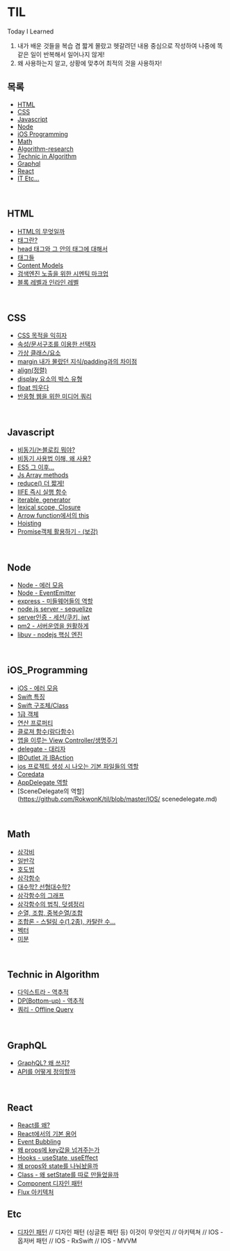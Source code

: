 # TIL
Today I Learned

1. 내가 배운 것들을 복습 겸 짧게 몰랐고 헷갈려던 내용 중심으로 작성하여 나중에 똑같은 일이 반복해서 일어나지 않게!  
2. 왜 사용하는지 알고, 상황에 맞추어 최적의 것을 사용하자!

## 목록
- [HTML](#HTML)
- [CSS](#CSS)
- [Javascript](#Javascript) 
- [Node]()
- [iOS Programming](#iOS_Programming)
- [Math](#Math)
- [Algorithm-research](https://github.com/RokwonK/Algorithm-research)
- [Technic in Algorithm](#Technic-in-Algorithm)
- [Graphql](#Graphql)
- [React](#React)
- [IT Etc...](#Etc)


<br>

## HTML
- [HTML의 무엇일까](https://github.com/RokwonK/til/blob/master/HTML/what_is_html.md)
- [태그란?](https://github.com/RokwonK/til/blob/master/HTML/tag.md)
- [head 태그와 그 안의 태그에 대해서](https://github.com/RokwonK/til/blob/master/HTML/headtag.md)
- [태그들](https://github.com/RokwonK/til/blob/master/HTML/tags.md)
- [Content Models](https://github.com/RokwonK/til/blob/master/HTML/content_models.md)
- [검색엔진 노출을 위한 시멘틱 마크업](https://github.com/RokwonK/til/blob/master/HTML/semantic_Markup.md)
- [블록 레벨과 인라인 레벨](https://github.com/RokwonK/til/blob/master/HTML/block_inline.md)

<br>

## CSS
- [CSS 목적을 익히자](https://github.com/RokwonK/til/blob/master/CSS/what_is_css.md)
- [속성/문서구조를 이용한 선택자](https://github.com/RokwonK/til/blob/master/CSS/attribute_selector.md)
- [가상 클래스/요소](https://github.com/RokwonK/til/blob/master/CSS/pseudo_class.md)
- [margin 내가 몰랐던 지식/padding과의 차이점](https://github.com/RokwonK/til/blob/master/CSS/margin.md)
- [align(정렬)](https://github.com/RokwonK/til/blob/master/CSS/align.md)
- [display 요소의 박스 유형](https://github.com/RokwonK/til/blob/master/CSS/display.md)
- [float 띄우다](https://github.com/RokwonK/til/blob/master/CSS/float.md)
- [반응형 웹을 위한 미디어 쿼리](https://github.com/RokwonK/til/blob/master/CSS/media_query.md)

<br>

## Javascript
- [비동기/논블로킹 뭐야?](https://github.com/RokwonK/til/blob/master/Javascript/async_nonblocking.md)
- [비동기 사용법 이해, 왜 사용?](https://github.com/RokwonK/til/blob/master/Javascript/use_async.md)
- [ES5 그 이후...](https://github.com/RokwonK/til/blob/master/Javascript/es5_subsequent.md)
- [Js Array methods](https://github.com/RokwonK/til/blob/master/Javascript/js_array_methods.md)
- [reduce() 더 짧게!](https://github.com/RokwonK/til/blob/master/Javascript/reduce.md)
- [IIFE 즉시 실행 함수](https://github.com/RokwonK/til/blob/master/Javascript/iife.md)
- [iterable, generator](https://github.com/RokwonK/til/blob/master/Javascript/iterable_generator.md)
- [lexical scope, Closure](https://github.com/RokwonK/til/blob/master/Javascript/lexical_closure.md)
- [Arrow function에서의 this](https://github.com/RokwonK/til/blob/master/Javascript/this_in_arrow.md)
- [Hoisting](https://github.com/RokwonK/til/blob/master/Javascript/hoisting.md)
- [Promise객체 활용하기 - (보강)](https://github.com/RokwonK/til/blob/master/Javascript/promise.md)

<br>

## Node
- [Node - 에러 모음](https://github.com/RokwonK/til/blob/master/Node/error.md)
- [Node - EventEmitter](https://github.com/RokwonK/til/blob/master/Node/node_eventemitter.md)
- [express - 미들웨어들의 역할](https://github.com/RokwonK/til/blob/master/Node/express_middleware.md)
- [node.js server - sequelize](https://github.com/RokwonK/til/blob/master/Node/sequelize.md)
- [server인증 - 세션/쿠키, jwt](https://github.com/RokwonK/til/blob/master/Node/jwt.md)
- [pm2 - 서버운영을 원활하게](https://github.com/RokwonK/til/blob/master/Node/pm2.md)
- [libuv - nodejs 핵심 엔진](https://github.com/RokwonK/til/blob/master/Node/libuv.md)

<br>


## iOS_Programming 
- [iOS - 에러 모음](https://github.com/RokwonK/til/blob/master/IOS/error.md)
- [Swift 특징](https://github.com/RokwonK/til/blob/master/IOS/swift.md)
- [Swift 구조체/Class](https://github.com/RokwonK/til/blob/master/iOS/swift_class.md)
- [1급 객체](https://github.com/RokwonK/til/blob/master/IOS/first_class_object.md)
- [연산 프로퍼티](https://github.com/RokwonK/til/blob/master/iOS/property.md)
- [클로져 함수(람다함수)](https://github.com/RokwonK/til/blob/master/IOS/closure.md)
- [앱을 이루는 View Controller/생명주기](https://github.com/RokwonK/til/blob/master/iOS/view_controller.md)
- [delegate - 대리자](https://github.com/RokwonK/til/blob/master/IOS/delegate.md)
- [IBOutlet 과 IBAction](https://github.com/RokwonK/til/blob/master/IOS/ib.md)
- [ios 프로젝트 생성 시 나오는 기본 파일들의 역할](https://github.com/RokwonK/til/blob/master/iOS_Programming/basic_file.md)
- [Coredata](https://github.com/RokwonK/til/blob/master/IOS/coredata.md)
- [AppDelegate 역할](https://github.com/RokwonK/til/blob/master/IOS/appdelegate.md)
- [SceneDelegate의 역할](https://github.com/RokwonK/til/blob/master/IOS/
scenedelegate.md)



<br>

## Math
- [삼각비](https://github.com/RokwonK/til/blob/master/Math/삼각비.md)
- [일반각](https://github.com/RokwonK/til/blob/master/Math/일반각.md)
- [호도법](https://github.com/RokwonK/til/blob/master/Math/호도법.md)
- [삼각함수](https://github.com/RokwonK/til/blob/master/Math/삼각함수.md)
- [대수학? 선형대수학?](https://github.com/RokwonK/til/blob/master/Math/대수학_선형.md)
- [삼각함수의 그래프](https://github.com/RokwonK/til/blob/master/Math/삼각함수_그래프.md)
- [삼각함수의 법칙, 덧셈정리](https://github.com/RokwonK/til/blob/master/Math/삼각함수_법칙_정리.md)
- [순열, 조합, 중복순열/조합](https://github.com/RokwonK/til/blob/master/Math/조합론_1.md)
- [조합론 - 스털링 수(1,2종), 카탈란 수...](https://github.com/RokwonK/til/blob/master/Math/조합론.md)
- [벡터](https://github.com/RokwonK/til/blob/master/Math/조합론.md)
- [미분](https://github.com/RokwonK/til/blob/master/Math/미분.md)

<br>

## Technic in Algorithm
- [다익스트라 - 역추적](https://github.com/RokwonK/til/blob/master/Technic/다익스트라_역추적.md)
- [DP(Bottom-up) - 역추적](https://github.com/RokwonK/til/blob/master/Technic/DP_역추적.md)
- [쿼리 - Offline Query](https://github.com/RokwonK/til/blob/master/Technic/offline_query.md)

<br>

## GraphQL
- [GraphQL? 왜 쓰지?](https://github.com/RokwonK/til/blob/master/Graphql/graphql.md)
- [API를 어떻게 정의할까](https://github.com/RokwonK/til/blob/master/Graphql/api_definition.md)

<br>

## React
- [React를 왜?](https://github.com/RokwonK/til/blob/master/React/why_react.md)
- [React에서의 기본 용어](https://github.com/RokwonK/til/blob/master/React/basic_word_in_react.md)
- [Event Bubbling](https://github.com/RokwonK/til/blob/master/React/event_bubbling.md)
- [왜 props에 key값을 넘겨주는가](https://github.com/RokwonK/til/blob/master/React/props_key.md)
- [Hooks - useState, useEffect](https://github.com/RokwonK/til/blob/master/React/hooks.md)
- [왜 props와 state를 나눠놨을까](https://github.com/RokwonK/til/blob/master/React/props_state.md)
- [Class - 왜 setState를 따로 만들었을까](https://github.com/RokwonK/til/blob/master/React/why_setstate.md)
- [Component 디자인 패턴](https://github.com/RokwonK/til/blob/master/React/component_design_pattern.md)
- [Flux 아키텍처](https://github.com/RokwonK/til/blob/master/React/flux_architecture.md)


## Etc
- [디자인 패턴](https://github.com/RokwonK/til/blob/master/Etc/design_pattern.md)
// 디자인 패턴 (싱글톤 패턴 등) 이것이 무엇인지
// 아키텍쳐
// IOS - 옵저버 패턴
// IOS - RxSwift
// IOS - MVVM